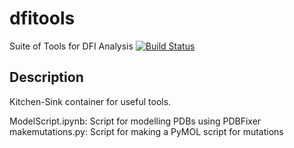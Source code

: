# dfitools
Suite of Tools for DFI Analysis 
[![Build Status](https://travis-ci.org/avishek-r-kumar/dfitools.svg?branch=master)](https://travis-ci.org/avishek-r-kumar/dfitools)

Description
-----------

Kitchen-Sink container for useful tools.

ModelScript.ipynb: Script for modelling PDBs using PDBFixer 
makemutations.py: Script for making a PyMOL script for mutations
